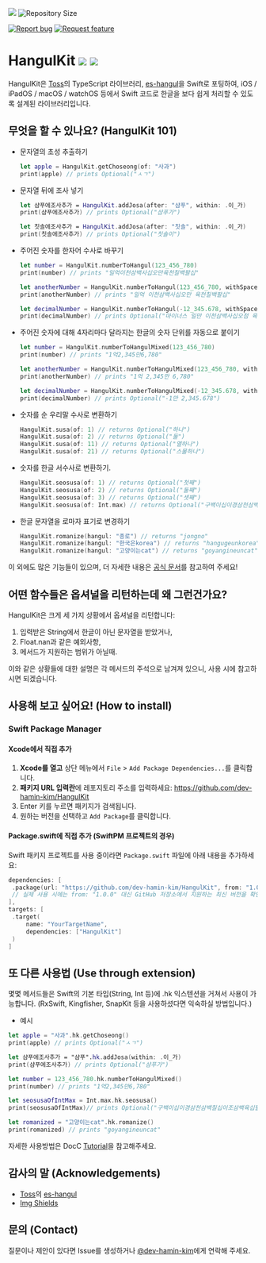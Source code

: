 <!--배지-->
![][license-shield] ![Repository Size][repository-size-shield]

<!--프로젝트 대문 이미지-->

<!--프로젝트 버튼-->
[![Report bug][report-bug-shield]][report-bug-url] [![Request feature][request-feature-shield]][request-feature-url]

<!--Url for Badges-->
[license-shield]: https://img.shields.io/github/license/dev-hamin-kim/HangulKit?labelColor=D8D8D8&color=04B4AE
[repository-size-shield]: https://img.shields.io/github/repo-size/dev-hamin-kim/HangulKit?labelColor=D8D8D8&color=BE81F7

<!--Url for Buttons-->
[readme-eng-shield]: https://img.shields.io/badge/-readme%20in%20English-2E2E2E?style=for-the-badge

[report-bug-shield]: https://img.shields.io/badge/-%F0%9F%90%9E%20report%20bug-F5A9A9?style=for-the-badge
[report-bug-url]: https://github.com/dev-hamin-kim/HangulKit/issues

[request-feature-shield]: https://img.shields.io/badge/-%E2%9C%A8%20request%20feature-A9D0F5?style=for-the-badge
[request-feature-url]: https://github.com/dev-hamin-kim/HangulKit/issues

<!--URLS-->
[license-url]: LICENSE

# HangulKit [![](https://img.shields.io/endpoint?url=https%3A%2F%2Fswiftpackageindex.com%2Fapi%2Fpackages%2Fdev-hamin-kim%2FHangulKit%2Fbadge%3Ftype%3Dswift-versions)](https://swiftpackageindex.com/dev-hamin-kim/HangulKit) [![](https://img.shields.io/endpoint?url=https%3A%2F%2Fswiftpackageindex.com%2Fapi%2Fpackages%2Fdev-hamin-kim%2FHangulKit%2Fbadge%3Ftype%3Dplatforms)](https://swiftpackageindex.com/dev-hamin-kim/HangulKit)

HangulKit은 [Toss](https://github.com/toss)의 TypeScript 라이브러리,
 [es-hangul](https://github.com/toss/es-hangul)을 Swift로 포팅하여,
iOS / iPadOS / macOS / watchOS 등에서 Swift 코드로 한글을 보다 쉽게 처리할 수 있도록 설계된 라이브러리입니다.  

## 무엇을 할 수 있나요? (HangulKit 101)

- 문자열의 초성 추출하기
  ```swift
  let apple = HangulKit.getChoseong(of: "사과")
  print(apple) // prints Optional("ㅅㄱ")
  ```
  
- 문자열 뒤에 조사 넣기
  ```swift
  let 샴푸에조사추가 = HangulKit.addJosa(after: "샴푸", within: .이_가)
  print(샴푸에조사추가) // prints Optional("샴푸가")
  
  let 칫솔에조사추가 = HangulKit.addJosa(after: "칫솔", within: .이_가)
  print(칫솔에조사추가) // prints Optional("칫솔이")
  ```
  
- 주어진 숫자를 한자어 수사로 바꾸기
  ```swift
  let number = HangulKit.numberToHangul(123_456_780)
  print(number) // prints "일억이천삼백사십오만육천칠백팔십"

  let anotherNumber = HangulKit.numberToHangul(123_456_780, withSpace: true)
  print(anotherNumber) // prints "일억 이천삼백사십오만 육천칠백팔십"

  let decimalNumber = HangulKit.numberToHangul(-12_345.678, withSpace: true)
  print(decimalNumber) // prints Optional("마이너스 일만 이천삼백사십오점 육칠팔")
  ```
  
- 주어진 숫자에 대해 4자리마다 달라지는 한글의 숫자 단위를 자동으로 붙이기 
  ```swift
  let number = HangulKit.numberToHangulMixed(123_456_780)
  print(number) // prints "1억2,345만6,780"

  let anotherNumber = HangulKit.numberToHangulMixed(123_456_780, withSpace: true)
  print(anotherNumber) // prints "1억 2,345만 6,780"

  let decimalNumber = HangulKit.numberToHangulMixed(-12_345.678, withSpace: true)
  print(decimalNumber) // prints Optional("-1만 2,345.678")
  ```

- 숫자를 순 우리말 수사로 변환하기
  ```swift
  HangulKit.susa(of: 1) // returns Optional("하나")
  HangulKit.susa(of: 2) // returns Optional("둘")
  HangulKit.susa(of: 11) // returns Optional("열하나")
  HangulKit.susa(of: 21) // returns Optional("스물하나")
  ```
  
- 숫자를 한글 서수사로 변환하기.
  ```swift
  HangulKit.seosusa(of: 1) // returns Optional("첫째")
  HangulKit.seosusa(of: 2) // returns Optional("둘째")
  HangulKit.seosusa(of: 3) // returns Optional("셋째")
  HangulKit.seosusa(of: Int.max) // returns Optional("구백이십이경삼천삼백칠십이조삼백육십팔억오천사백칠십칠만오천팔백칠째")
  ```

- 한글 문자열을 로마자 표기로 변경하기
  ```swift
  HangulKit.romanize(hangul: "종로") // returns "jongno"
  HangulKit.romanize(hangul: "한국은korea") // returns "hangugeunkorea"
  HangulKit.romanize(hangul: "고양이는cat") // returns "goyangineuncat"
  ```

이 외에도 많은 기능들이 있으며, 더 자세한 내용은 [공식 문서](https://swiftpackageindex.com/dev-hamin-kim/HangulKit/documentation/hangulkit)를 참고하여 주세요!

## 어떤 함수들은 옵셔널을 리턴하는데 왜 그런건가요?

HangulKit은 크게 세 가지 상황에서 옵셔널을 리턴합니다:
1. 입력받은 String에서 한글이 아닌 문자열을 받았거나,
2. Float.nan과 같은 예외사항,
3. 메서드가 지원하는 범위가 아닐때.

이와 같은 상황들에 대한 설명은 각 메서드의 주석으로 남겨져 있으니, 사용 시에 참고하시면 되겠습니다.

## 사용해 보고 싶어요! (How to install)

### Swift Package Manager

#### Xcode에서 직접 추가

1. **Xcode를 열고** 상단 메뉴에서 `File` > `Add Package Dependencies...`를 클릭합니다.
2. **패키지 URL 입력란**에 레포지토리 주소를 입력하세요: https://github.com/dev-hamin-kim/HangulKit
3. Enter 키를 누르면 패키지가 검색됩니다.
4. 원하는 버전을 선택하고 `Add Package`를 클릭합니다.

#### Package.swift에 직접 추가 (SwiftPM 프로젝트의 경우)

Swift 패키지 프로젝트를 사용 중이라면 `Package.swift` 파일에 아래 내용을 추가하세요:

```swift
dependencies: [
 .package(url: "https://github.com/dev-hamin-kim/HangulKit", from: "1.0.0")
 // 실제 사용 시에는 from: "1.0.0" 대신 GitHub 저장소에서 지원하는 최신 버전을 확인하여 지정하세요.
],
targets: [
 .target(
     name: "YourTargetName",
     dependencies: ["HangulKit"]
 )
]
```

## 또 다른 사용법 (Use through extension)
몇몇 메서드들은 Swift의 기본 타입(String, Int 등)에 .hk 익스텐션을 거쳐서 사용이 가능합니다.
(RxSwift, Kingfisher, SnapKit 등을 사용하셨다면 익숙하실 방법입니다.)

- 예시
```swift
let apple = "사과".hk.getChoseong()
print(apple) // prints Optional("ㅅㄱ")

let 샴푸에조사추가 = "샴푸".hk.addJosa(within: .이_가)
print(샴푸에조사추가) // prints Optional("샴푸가")

let number = 123_456_780.hk.numberToHangulMixed()
print(number) // prints "1억2,345만6,780"

let seosusaOfIntMax = Int.max.hk.seosusa()
print(seosusaOfIntMax)// prints Optional("구백이십이경삼천삼백칠십이조삼백육십팔억오천사백칠십칠만오천팔백칠째")

let romanized = "고양이는cat".hk.romanize()
print(romanized) // prints "goyangineuncat"

```

자세한 사용방법은 DocC [Tutorial](https://swiftpackageindex.com/dev-hamin-kim/hangulkit/v0.1.12/tutorials/hangulkit/hangulkit101)을 참고해주세요.

## 감사의 말 (Acknowledgements)

- [Toss](https://github.com/toss)의 [es-hangul](https://github.com/toss/es-hangul)
- [Img Shields](https://shields.io/)

## 문의 (Contact)

질문이나 제안이 있다면 Issue를 생성하거나 [@dev-hamin-kim](https://github.com/dev-hamin-kim)에게 연락해 주세요.
